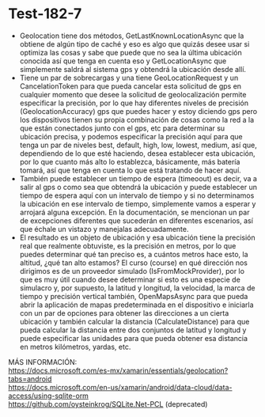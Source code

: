 # Test-182-7  

* Geolocation tiene dos métodos, GetLastKnownLocationAsync que la obtiene de algún tipo de caché y eso es algo que quizás desee usar si optimiza las cosas y sabe que puede que no sea la última ubicación conocida así que tenga en cuenta eso y GetLocationAsync que simplemente saldrá al sistema gps y obtendrá la ubicación desde allí.  
* Tiene un par de sobrecargas y una tiene GeoLocationRequest y un CancelationToken para que pueda cancelar esta solicitud de gps en cualquier momento que desee la solicitud de geolocalización permite especificar la precisión, por lo que hay diferentes niveles de precisión (GeolocationAccuracy) gps que puedes hacer y estoy diciendo gps pero los dispositivos tienen su propia combinación de cosas como la red a la que están conectados junto con el gps, etc para determinar su ubicación precisa, y podemos especificar la precisión aquí para que tenga un par de niveles best, default, high, low, lowest, medium, así que, dependiendo de lo que esté haciendo, desea establecer esta ubicación, por lo que cuanto más alto lo establezca, básicamente, más batería tomará, así que tenga en cuenta lo que está tratando de hacer aquí.  
* También puede establecer un tiempo de espera (timeoout) es decir, va a salir al gps o como sea que obtendrá la ubicación y puede establecer un tiempo de espera aquí con un intervalo de tiempo y si no determinamos la ubicación en ese intervalo de tiempo, simplemente vamos a esperar y arrojará alguna excepción. En la documentación, se mencionan un par de excepciones diferentes que sucederán en diferentes escenarios, así que échale un vistazo y manejalas adecuadamente.  
* El resultado es un objeto de ubicación y esa ubicación tiene la precisión real que realmente obtuviste, es la precisión en metros, por lo que puedes determinar qué tan preciso es, a cuántos metros hace esto, la altitud, ¿qué tan alto estamos? El curso (course) en qué dirección nos dirigimos es de un proveedor simulado (IsFromMockProvider), por lo que es muy útil cuando desee determinar si esto es una especie de simulacro y, por supuesto, la latitud y longitud, la velocidad, la marca de tiempo y precisión vertical también, OpenMapsAsync para que pueda abrir la aplicación de mapas predeterminada en el dispositivo e iniciarla con un par de opciones para obtener las direcciones a un cierta ubicación y también calcular la distancia (CalculateDistance) para que pueda calcular la distancia entre dos conjuntos de latitud y longitud y puede especificar las unidades para que pueda obtener esa distancia en metros kilómetros, yardas, etc.


MÁS INFORMACIÓN:  
https://docs.microsoft.com/es-mx/xamarin/essentials/geolocation?tabs=android  
https://docs.microsoft.com/en-us/xamarin/android/data-cloud/data-access/using-sqlite-orm  
https://github.com/oysteinkrog/SQLite.Net-PCL (deprecated)  




